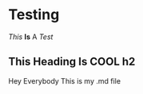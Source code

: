 # Testing

*This* **Is** A *Test*

<h2> This Heading Is COOL h2</h2>
Hey Everybody This is my .md file
